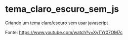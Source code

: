# tema_claro_escuro_sem_js
Criando um tema claro/escuro sem usar javascript

Fonte: <https://www.youtube.com/watch?v=XyTYr07OM7c>
